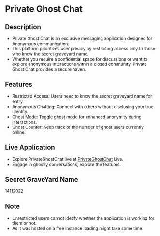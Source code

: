 # Private Ghost Chat
## Description
- Private Ghost Chat is an exclusive messaging application designed for Anonymous communication.
- This platform prioritizes user privacy by restricting access only to those who know the secret graveyard name.
- Whether you require a confidential space for discussions or want to explore anonymous interactions within a closed community, Private Ghost Chat provides a secure haven.

## Features
- Restricted Access: Users need to know the secret graveyard name for entry.
- Anonymous Chatting: Connect with others without disclosing your true identity.
- Ghost Mode: Toggle ghost mode for enhanced anonymity during interactions.
- Ghost Counter: Keep track of the number of ghost users currently online.

## Live Application
- Explore PrivateGhostChat live at [PrivateGhostChat](https://privateghost.ccbp.tech/) Live. 
- Engage in ghostly conversations, explore the features.

## Secret GraveYard Name
14112022

## Note
- Unrestricted users cannot idetify whether the application is working for them or not.
- As it was hosted on a free instance loading might take some time.
